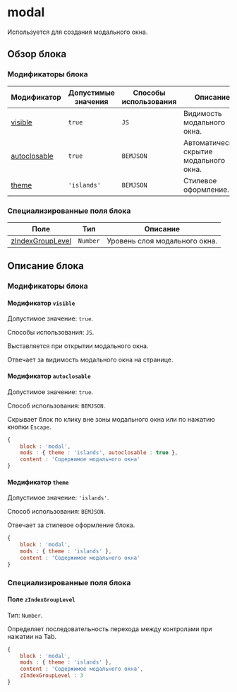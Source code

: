# modal

Используется для создания модального окна.

## Обзор блока

### Модификаторы блока

| Модификатор | Допустимые значения | Способы использования | Описание |
| ----------- | ------------------- | -------------------- | -------- |
| <a href="#visible">visible</a> | <code>true</code> | <code>JS</code> | Видимость модального окна. |
| <a href="#autoclosable">autoclosable</a> | <code>true</code>| <code>BEMJSON</code> | Автоматическое скрытие модального окна. |
| <a href="#theme">theme</a> | <code>'islands'</code> | <code>BEMJSON</code> | Стилевое оформление. |

### Специализированные поля блока

| Поле | Тип | Описание |
| ---- | --- | -------- |
| <a href="#zIndexGroupLevel">zIndexGroupLevel</a> | <code>Number</code> | Уровень слоя модального окна. |

## Описание блока

### Модификаторы блока

<a name="visible"></a>

#### Модификатор `visible`

Допустимое значение: `true`.

Способы использования: `JS`.

Выставляется при открытии модального окна.

Отвечает за видимость модального окна на странице.

<a name="autoclosable"></a>

#### Модификатор `autoclosable`

Допустимое значение: `true`.

Способ использования: `BEMJSON`.

Скрывает блок по клику вне зоны модального окна или по нажатию кнопки `Escape`.

```javascript
{
    block : 'modal',
    mods : { theme : 'islands', autoclosable : true },
    content : 'Содержимое модального окна'
}
```

<a name="theme"></a>

#### Модификатор `theme`

Допустимое значение: `'islands'`.

Способ использования: `BEMJSON`.

Отвечает за стилевое оформление блока.

```javascript
{
    block : 'modal',
    mods : { theme : 'islands' },
    content : 'Содержимое модального окна'
}
```

### Специализированные поля блока

<a name="zIndexGroupLevel"></a>

#### Поле `zIndexGroupLevel`

Тип: `Number`.

Определяет последовательность перехода между контролами при нажатии на Tab.

```javascript
{
    block : 'modal',
    mods : { theme : 'islands' },
    content : 'Содержимое модального окна',
    zIndexGroupLevel : 3
}
```
